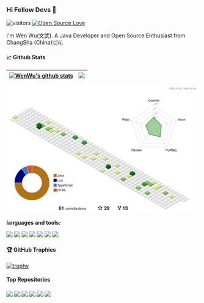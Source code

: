 ### Hi Fellow Devs :wave:

![visitors](https://visitor-badge.laobi.icu/badge?page_id=wuwen5.wuwen5)
[![Open Source Love](https://badges.frapsoft.com/os/v1/open-source.svg?v=102)](https://github.com/ellerbrock/open-source-badge/)

I'm Wen Wu(文武). A Java Developer and Open Source Enthusiast from ChangSha (China)🇨🇳.

#### 📈 Github Stats
| <a href="https://github.com/anuraghazra/github-readme-stats"><img align="center" src="https://github-readme-stats-mu-ten-33.vercel.app/api?username=wuwen5&show_icons=true&role=OWNER,COLLABORATOR,ORGANIZATION_MEMBER&hide_border=true" alt="WenWu's github stats" /></a> | <a href="https://github.com/anuraghazra/github-readme-stats"><img align="center" src="https://github-readme-stats-mu-ten-33.vercel.app/api/top-langs/?username=wuwen5&layout=compact&hide_border=true&show_icons=true&role=OWNER,COLLABORATOR,ORGANIZATION_MEMBER&hide=HTML,JavaScript,CSS,FreeMarker" /></a> |
| ------------- | ------------- |

![](./profile-3d-contrib/profile-green-animate.svg)

**languages and tools:**  

<!--
<code><img height="20" src="https://raw.githubusercontent.com/github/explore/80688e429a7d4ef2fca1e82350fe8e3517d3494d/topics/java/java.png"></code>
<code><img height="20" src="https://raw.githubusercontent.com/github/explore/80688e429a7d4ef2fca1e82350fe8e3517d3494d/topics/javascript/javascript.png"></code>
<code><img height="20" src="https://raw.githubusercontent.com/github/explore/80688e429a7d4ef2fca1e82350fe8e3517d3494d/topics/python/python.png"></code>
<code><img height="20" src="https://raw.githubusercontent.com/github/explore/80688e429a7d4ef2fca1e82350fe8e3517d3494d/topics/mysql/mysql.png"></code>
<code><img height="20" src="https://raw.githubusercontent.com/github/explore/80688e429a7d4ef2fca1e82350fe8e3517d3494d/topics/bash/bash.png"></code>
<code><img height="20" src="https://raw.githubusercontent.com/github/explore/80688e429a7d4ef2fca1e82350fe8e3517d3494d/topics/git/git.png"></code>
-->

![](https://img.shields.io/badge/OS-Linux-informational?style=flat&logo=linux&logoColor=white)
![](https://img.shields.io/badge/OS-macOs-informational?style=flat&logo=macos&logoColor=white)
![](https://img.shields.io/badge/Code-Java-informational?style=flat&logo=java&logoColor=white)
![](https://img.shields.io/badge/Code-Python-informational?style=flat&logo=python&logoColor=white)
![](https://img.shields.io/badge/Code-JavaScript-informational?style=flat&logo=javascript&logoColor=white)
![](https://img.shields.io/badge/Code-TypeScript-informational?style=flat&logo=typescript&logoColor=white)
![](https://img.shields.io/badge/Shell-Bash-informational?style=flat&logo=gnu-bash&logoColor=white)

#### 🏆 GitHub Trophies
[![trophy](https://github-profile-trophy.vercel.app/?username=wuwen5&theme=onedark&column=7)](https://github.com/ryo-ma/github-profile-trophy)


#### Top Repositories

<a href="https://github.com/alibaba/transmittable-thread-local">
  <img align="center" src="https://github-readme-stats.vercel.app/api/pin/?username=alibaba&repo=transmittable-thread-local" />
</a>

<a href="https://github.com/wuwen5/dubbo">
  <img align="center" src="https://github-readme-stats.vercel.app/api/pin/?username=wuwen5&repo=dubbo" />
</a>

<a href="https://github.com/apache/skywalking-java">
  <img align="center" src="https://github-readme-stats.vercel.app/api/pin/?username=apache&repo=skywalking-java" />
</a>

<a href="https://github.com/SkyAPM/cpp2sky">
  <img align="center" src="https://github-readme-stats.vercel.app/api/pin/?username=SkyAPM&repo=cpp2sky" />
</a>

<a href="https://github.com/mybatis/mybatis-3">
  <img align="center" src="https://github-readme-stats.vercel.app/api/pin/?username=mybatis&repo=mybatis-3" />
</a>

<a href="https://github.com/modernizing/chapi">
  <img align="center" src="https://github-readme-stats.vercel.app/api/pin/?username=modernizing&repo=chapi" />
</a>

<br />
<br />


<!--
**wuwen5/wuwen5** is a ✨ _special_ ✨ repository because its `README.md` (this file) appears on your GitHub profile.

Here are some ideas to get you started:

- 🔭 I’m currently working on ...
- 🌱 I’m currently learning ...
- 👯 I’m looking to collaborate on ...
- 🤔 I’m looking for help with ...
- 💬 Ask me about ...
- 📫 How to reach me: ...
- 😄 Pronouns: ...
- ⚡ Fun fact: ...
-->
